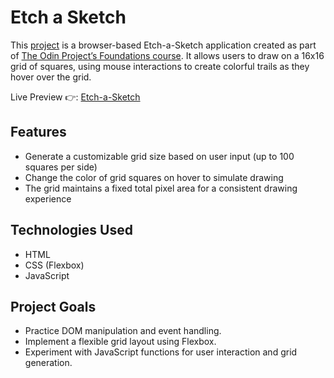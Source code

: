 # Etch a Sketch

This [project](https://www.theodinproject.com/lessons/foundations-etch-a-sketch) is a browser-based Etch-a-Sketch application created as part of [The Odin Project’s Foundations course](https://www.theodinproject.com/paths/foundations/courses/foundations). It allows users to draw on a 16x16 grid of squares, using mouse interactions to create colorful trails as they hover over the grid.

Live Preview 👉: [Etch-a-Sketch](https://lavenderhwang.github.io/etch-a-sketch/)

## Features

- Generate a customizable grid size based on user input (up to 100 squares per side)
- Change the color of grid squares on hover to simulate drawing
- The grid maintains a fixed total pixel area for a consistent drawing experience

## Technologies Used

- HTML
- CSS (Flexbox)
- JavaScript

## Project Goals

- Practice DOM manipulation and event handling.
- Implement a flexible grid layout using Flexbox.
- Experiment with JavaScript functions for user interaction and grid generation.
